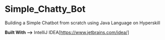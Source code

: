 # Simple_Chatty_Bot
Building a Simple Chatbot from scratch using Java Language on Hyperskill

**Built With -->**
IntelliJ IDEA[https://www.jetbrains.com/idea/]

